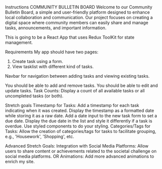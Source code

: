 Instructions
COMMUNITY BULLETIN BOARD
Welcome to our Community Bulletin Board, a simple and user-friendly platform designed to enhance local collaboration and communication. Our project focuses on creating a digital space where community members can easily share and manage tasks, announcements, and important information.

This is going to be a React App that uses Redux ToolKit for state management.

Requirements
My app should have two pages:
1. Create task using a form.
2. View tasklist with different kind of tasks.

Navbar for navigation between adding tasks and viewing existing tasks.

You should be able to add and remove tasks.
You should be able to edit and update tasks.
Task Counts:
Display a count of all available tasks or all uncompleted tasks (or both).

<!-- Your app should show a count of either all tasks or all uncompleted tasks (or both). -->

Stretch goals
Timestamp for Tasks:
Add a timestamp for each task indicating when it was created. Display the timestamp as a formatted date while storing it as a raw date.
Add a date input to the new task form to set a due date. Display the due date in the list and style it differently if a task is overdue.
Use styled components to do your styling.
Categories/Tags for Tasks:
Allow the creation of categories/tags for tasks to facilitate grouping, e.g., 'Housework', 'Shopping', etc.

Advanced Stretch Goals:
Integration with Social Media Platforms:
Allow users to share content or achievements related to the societal challenge on social media platforms.
OR
Animations:
Add more advanced animations to enrich my site.